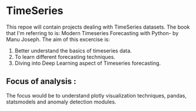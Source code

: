# TimeSeries
This repoe will contain projects dealing with TimeSeries datasets. The book that I'm referring to is: Modern Timeseries Forecasting with Python- by Manu Joseph. The aim of this excercise is:
1. Better understand the basics of timeseries data.
2. To learn different forecasting techniques.
3. Diving into Deep Learning aspect of Timeseries forecasting.

## Focus of analysis :
The focus would be to understand plotly visualization techniques, pandas, statsmodels and anomaly detection modules.
